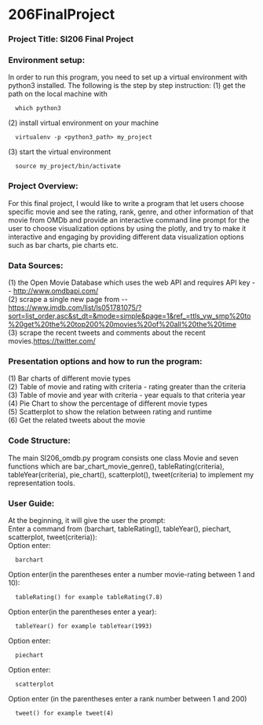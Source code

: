 # 206FinalProject
### Project Title: SI206 Final Project <br />
### Environment setup:
In order to run this program, you need to set up a virtual environment with
python3 installed. The following is the step by step instruction:
(1) get the path on the local machine with
```
  which python3
```
(2) install virtual environment on your machine
```
  virtualenv -p <python3_path> my_project
```
(3) start the virtual environment
```
  source my_project/bin/activate
```


### Project Overview:
For this final project, I would like to write a program that let users choose specific movie and see the rating, rank, genre, and other information of that movie from OMDb and provide an interactive command line prompt for the user to choose visualization options by using the plotly, and try to make it interactive and engaging by providing different data visualization options such as bar charts, pie charts etc. <br />
### Data Sources:
(1) the Open Movie Database which uses the web API and requires API key -- http://www.omdbapi.com/ <br />
(2) scrape a single new page from -- https://www.imdb.com/list/ls051781075/?sort=list_order,asc&st_dt=&mode=simple&page=1&ref_=ttls_vw_smp%20to%20get%20the%20top200%20movies%20of%20all%20the%20time <br />
(3) scrape the recent tweets and comments about the recent movies.https://twitter.com/   <br />

### Presentation options and how to run the program:
(1) Bar charts of different movie types <br />
(2) Table of movie and rating with criteria - rating greater than the criteria <br />
(3) Table of movie and year with criteria - year equals to that criteria year <br />
(4) Pie Chart to show the percentage of different movie types <br />
(5) Scatterplot to show the relation between rating and runtime <br />
(6) Get the related tweets about the movie <br />

### Code Structure:
The main SI206_omdb.py program consists one class Movie and seven functions which are bar_chart_movie_genre(), tableRating(criteria), tableYear(criteria), pie_chart(),
scatterplot(), tweet(criteria) to implement my representation tools.

### User Guide:
At the beginning, it will give the user the prompt: <br />
Enter a command from (barchart, tableRating(), tableYear(), piechart, scatterplot, tweet(criteria)):  <br />
Option enter:
```
  barchart
```
Option enter(in the parentheses enter a number movie-rating between 1 and 10):
```
  tableRating() for example tableRating(7.8)
```
Option enter(in the parentheses enter a year):
```
  tableYear() for example tableYear(1993)
```
Option enter:
```
  piechart
```

Option enter:
```
  scatterplot
```

Option enter (in the parentheses enter a rank number between 1 and 200)
```
  tweet() for example tweet(4)
```
